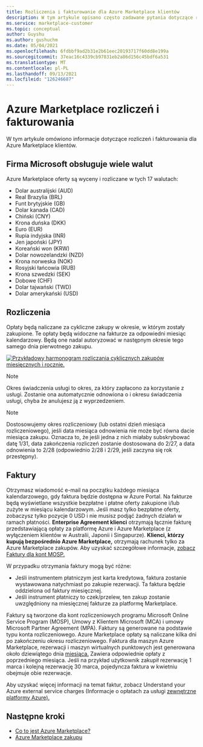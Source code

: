 ```yaml
---
title: Rozliczenia i fakturowanie dla Azure Marketplace klientów
description: W tym artykule opisano często zadawane pytania dotyczące rozliczeń i fakturowania Azure Marketplace klientów.
ms.service: marketplace-customer
ms.topic: conceptual
author: Guyshu
ms.author: gushuchm
ms.date: 05/04/2021
ms.openlocfilehash: 6fdbbf9ad2b31e2b61eec20193717f60dd8e199a
ms.sourcegitcommit: 37eac16c4339cb97831eb2a86d156c45bdf6a531
ms.translationtype: MT
ms.contentlocale: pl-PL
ms.lasthandoff: 09/13/2021
ms.locfileid: "126246687"
---
```

# <a name="azure-marketplace-billing-and-invoicing"></a>Azure Marketplace rozliczeń i fakturowania

W tym artykule omówiono informacje dotyczące rozliczeń i fakturowania dla Azure Marketplace klientów.

## <a name="microsoft-supports-multiple-currencies"></a>Firma Microsoft obsługuje wiele walut

Azure Marketplace oferty są wyceny i rozliczane w tych 17 walutach:

- Dolar australijski (AUD)
- Real Brazylia (BRL)
- Funt brytyjskie (GB)
- Dolar kanada (CAD)
- Chiński (CNY)
- Krona duńska (DKK)
- Euro (EUR)
- Rupia indyjska (INR)
- Jen japoński (JPY)
- Koreański won (KRW)
- Dolar nowozelandzki (NZD)
- Krona norweska (NOK)
- Rosyjski łańcowia (RUB)
- Krona szwedzki (SEK)
- Dobowe (CHF)
- Dolar tajwański (TWD)
- Dolar amerykański (USD)

## <a name="billing"></a>Rozliczenia

Opłaty będą naliczane za cykliczne zakupy w okresie, w którym zostały zakupione. Te opłaty będą widoczne na fakturze za odpowiedni miesiąc kalendarzowy. Będą one nadal autoryzować w następnym okresie tego samego dnia pierwotnego zakupu.

[![Przykładowy harmonogram rozliczania cyklicznych zakupów miesięcznych i rocznie.](media/billing/billing-charges-recurring.png)](media/billing/billing-charges-recurring.png#lightbox)

>[!NOTE]
> Okres świadczenia usługi to okres, za który zapłacono za korzystanie z usługi. Zostanie ona automatycznie odnowiona o i okresu świadczenia usługi, chyba że anulujesz ją z wyprzedzeniem.

> [!NOTE]
> Dostosowujemy okres rozliczeniowy (lub ostatni dzień miesiąca rozliczeniowego), jeśli data miesiąca odnowienia nie może być równa dacie miesiąca zakupu. Oznacza to, że jeśli jedna z nich miałaby subskrybować datę 1/31, data zakończenia rozliczeń zostanie dostosowana do 2/27, a data odnowienia to 2/28 (odpowiednio 2/28 i 2/29, jeśli zaczyna się rok przestępny).

## <a name="invoices"></a>Faktury

Otrzymasz wiadomość e-mail na początku każdego miesiąca kalendarzowego, gdy faktura będzie dostępna w Azure Portal. Na fakturze będą wyświetlane wszystkie bezpłatne i płatne oferty zakupione i/lub zużyte w miesiącu kalendarzowym. Jeśli masz tylko bezpłatne oferty, zobaczysz tylko pozycje 0 USD i nie musisz podjąć żadnych działań w ramach płatności. **Enterprise Agreement klienci** otrzymają łącznie fakturę przedstawiającą opłaty za platformę Azure i Azure Marketplace (z wyłączeniem klientów w Australii, Japonii i Singapurze). **Klienci, którzy kupują bezpośrednio Azure Marketplace,** otrzymają rachunek tylko za Azure Marketplace zakupów. Aby uzyskać szczegółowe informacje, [zobacz Faktury dla kont MOSP.](/azure/cost-management-billing/understand/download-azure-invoice#invoices-for-mosp-billing-accounts)

W przypadku otrzymania faktury mogą być różne:

- Jeśli instrumentem płatniczym jest karta kredytowa, faktura zostanie wystawowana natychmiast po zakupie rezerwacji. Ta faktura będzie oddzielona od faktury miesięcznej.
- Jeśli instrument płatniczy to czek/przelew, ten zakup zostanie uwzględniony na miesięcznej fakturze za platformę Marketplace.

Faktury są tworzone dla kont rozliczeniowych programu Microsoft Online Service Program (MOSP), Umowy z Klientem Microsoft (MCA) i umowy Microsoft Partner Agreement (MPA). Faktury są generowane na podstawie typu konta rozliczeniowego. Azure Marketplace opłaty są naliczane kilka dni po zakończeniu okresu rozliczeniowego. Faktura dla maszyn Azure Marketplace, rezerwacji i maszyn wirtualnych punktowych jest generowana około dziewiątego dnia [miesiąca.](/azure/cost-management-billing/understand/download-azure-invoice#invoices-for-mosp-billing-accounts) Zawiera odpowiednie opłaty z poprzedniego miesiąca. Jeśli na przykład użytkownik zakupił rezerwację 1 marca i kolejną rezerwację 30 marca, pojedyncza faktura w kwietniu obejmuje obie rezerwacje.

Aby uzyskać więcej informacji na temat faktur, zobacz Understand your Azure external service charges (Informacje o opłatach za usługi [zewnętrzne platformy Azure).](/azure/cost-management-billing/understand/understand-azure-marketplace-charges)

## <a name="next-steps"></a>Następne kroki

- [Co to jest Azure Marketplace?](azure-marketplace-overview.md)
- [Azure Marketplace zakupu](azure-purchasing-invoicing.md)
